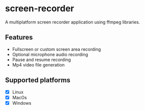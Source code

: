 # screen-recorder

A multiplatform screen recorder application using ffmpeg libraries.<br/>

## Features
- Fullscreen or custom screen area recording
- Optional microphone audio recording
- Pause and resume recording
- Mp4 video file generation

## Supported platforms
- [x] Linux
- [x] MacOs
- [x] Windows
